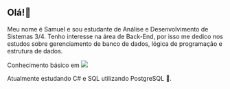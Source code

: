 ## Olá!👋
Meu nome é Samuel e sou estudante de Análise e Desenvolvimento de Sistemas 3/4. Tenho interesse na área de Back-End, por isso me dedico nos estudos sobre gerenciamento de banco de dados, lógica de programação e estrutura de dados.

Conhecimento básico em   ![](https://img.shields.io/badge/C-00599C?style=for-the-badge&logo=c&logoColor=white)

Atualmente estudando C#  e SQL utilizando PostgreSQL 🐘.
